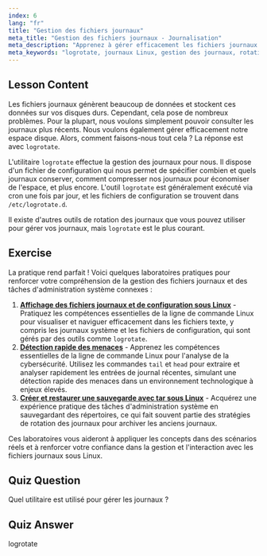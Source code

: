 ```yaml
---
index: 6
lang: "fr"
title: "Gestion des fichiers journaux"
meta_title: "Gestion des fichiers journaux - Journalisation"
meta_description: "Apprenez à gérer efficacement les fichiers journaux Linux à l'aide de logrotate. Découvrez la rotation des journaux, la compression et la configuration pour économiser de l'espace disque. Commencez à apprendre dès aujourd'hui !"
meta_keywords: "logrotate, journaux Linux, gestion des journaux, rotation des journaux, tutoriel Linux, débutant, guide, espace disque"
---
```


## Lesson Content

Les fichiers journaux génèrent beaucoup de données et stockent ces données sur vos disques durs. Cependant, cela pose de nombreux problèmes. Pour la plupart, nous voulons simplement pouvoir consulter les journaux plus récents. Nous voulons également gérer efficacement notre espace disque. Alors, comment faisons-nous tout cela ? La réponse est avec `logrotate`.

L'utilitaire `logrotate` effectue la gestion des journaux pour nous. Il dispose d'un fichier de configuration qui nous permet de spécifier combien et quels journaux conserver, comment compresser nos journaux pour économiser de l'espace, et plus encore. L'outil `logrotate` est généralement exécuté via cron une fois par jour, et les fichiers de configuration se trouvent dans `/etc/logrotate.d`.

Il existe d'autres outils de rotation des journaux que vous pouvez utiliser pour gérer vos journaux, mais `logrotate` est le plus courant.

## Exercise

La pratique rend parfait ! Voici quelques laboratoires pratiques pour renforcer votre compréhension de la gestion des fichiers journaux et des tâches d'administration système connexes :

1. **[Affichage des fichiers journaux et de configuration sous Linux](https://labex.io/fr/labs/linux-viewing-log-and-configuration-files-in-linux-387914)** - Pratiquez les compétences essentielles de la ligne de commande Linux pour visualiser et naviguer efficacement dans les fichiers texte, y compris les journaux système et les fichiers de configuration, qui sont gérés par des outils comme `logrotate`.
2. **[Détection rapide des menaces](https://labex.io/fr/labs/linux-rapid-threat-detection-387930)** - Apprenez les compétences essentielles de la ligne de commande Linux pour l'analyse de la cybersécurité. Utilisez les commandes `tail` et `head` pour extraire et analyser rapidement les entrées de journal récentes, simulant une détection rapide des menaces dans un environnement technologique à enjeux élevés.
3. **[Créer et restaurer une sauvegarde avec tar sous Linux](https://labex.io/fr/labs/comptia-create-and-restore-a-backup-with-tar-in-linux-590843)** - Acquérez une expérience pratique des tâches d'administration système en sauvegardant des répertoires, ce qui fait souvent partie des stratégies de rotation des journaux pour archiver les anciens journaux.

Ces laboratoires vous aideront à appliquer les concepts dans des scénarios réels et à renforcer votre confiance dans la gestion et l'interaction avec les fichiers journaux sous Linux.

## Quiz Question

Quel utilitaire est utilisé pour gérer les journaux ?

## Quiz Answer

logrotate
